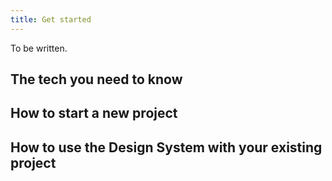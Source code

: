 ```yaml
---
title: Get started
---
```


To be written.

## The tech you need to know

## How to start a new project

## How to use the Design System with your existing project